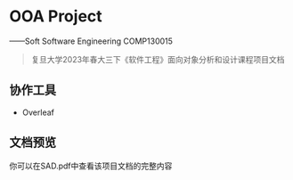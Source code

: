 # OOA Project
——Soft Software Engineering COMP130015
> 复旦大学2023年春大三下《软件工程》面向对象分析和设计课程项目文档


## 协作工具

- Overleaf

## 文档预览
你可以在SAD.pdf中查看该项目文档的完整内容



